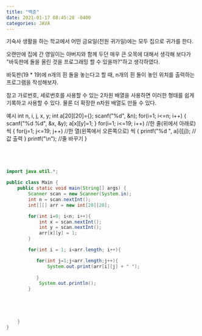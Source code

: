 ```yaml
---
title: "백준"
date: 2021-01-17 08:45:28 -0400
categories: JAVA
---
```


기숙사 생활을 하는 학교에서 어떤 금요일(전원 귀가일)에는 모두 집으로 귀가를 한다.

오랜만에 집에 간 영일이는 아버지와 함께 두던 매우 큰 오목에 대해서 생각해 보다가
"바둑판에 돌을 올린 것을 프로그래밍 할 수 있을까?"하고 생각하였다.

바둑판(19 * 19)에 n개의 흰 돌을 놓는다고 할 때,
n개의 흰 돌이 놓인 위치를 출력하는 프로그램을 작성해보자.



참고
가로번호, 세로번호를 사용할 수 있는 2차원 배열을 사용하면
이러한 형태를 쉽게 기록하고 사용할 수 있다. 물론 더 확장한 n차원 배열도 만들 수 있다.

예시
int n, i, j, x, y;
int a[20][20]={};
scanf("%d", &n);
for(i=1; i<=n; i++)
{
  scanf("%d %d", &x, &y);
  a[x][y]=1;
}
for(i=1; i<=19; i++) //한 줄(위에서 아래로) 씩
{
  for(j=1; j<=19; j++) //한 열(왼쪽에서 오른쪽으로) 씩
  {
    printf("%d ", a[i][j]); //값 출력
  }
  printf("\n"); //줄 바꾸기
}


```java




import java.util.*;

public class Main {
	public static void main(String[] args) {
		Scanner scan = new Scanner(System.in);
		int n = scan.nextInt();
		int[][] arr = new int[20][20];

		for(int i=0; i<n; i++){
		    int x = scan.nextInt();
		    int y = scan.nextInt();
		    arr[x][y] = 1;
		}

		for(int i = 1; i<arr.length; i++){

		   for(int j=1;j<arr.length;j++){
		       System.out.print(arr[i][j] + " ");
	
		   } 
		    System.out.println();
		}
		




	}
}




```
